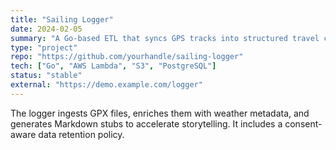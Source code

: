 ```yaml
---
title: "Sailing Logger"
date: 2024-02-05
summary: "A Go-based ETL that syncs GPS tracks into structured travel content."
type: "project"
repo: "https://github.com/yourhandle/sailing-logger"
tech: ["Go", "AWS Lambda", "S3", "PostgreSQL"]
status: "stable"
external: "https://demo.example.com/logger"
---
```


The logger ingests GPX files, enriches them with weather metadata, and generates Markdown stubs to accelerate storytelling. It includes a consent-aware data retention policy.
